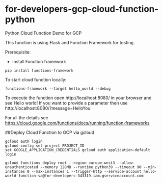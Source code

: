 # for-developers-gcp-cloud-function-python
Python Cloud Function Demo for GCP

This function is using Flask and Function Framework for testing.

Prerequisite:
- install Function framework
```
pip install functions-framework
```

To start cloud function locally:
```
functions-framework --target hello_world --debug
```
To execute the function open http://localhost:8080/ in your browser and see Hello world!
If you want to provide a parameter then use http://localhost:8080/?message=HelloYou

For all the details see https://cloud.google.com/functions/docs/running/function-frameworks

##Deploy Cloud Function to GCP via gcloud
```
gcloud auth login
gcloud config set project PROJECT_ID
set GOOGLE_APPLICATION_CREDENTIALS gcloud auth application-default login

gcloud functions deploy root --region europe-west3 --allow-unauthenticated --memory 128MB --runtime python39 --timeout 90 --min-instances 0 --max-instances 1 --trigger-http --service-account hello-world-function-sa@for-developers-343319.iam.gserviceaccount.com 
```
